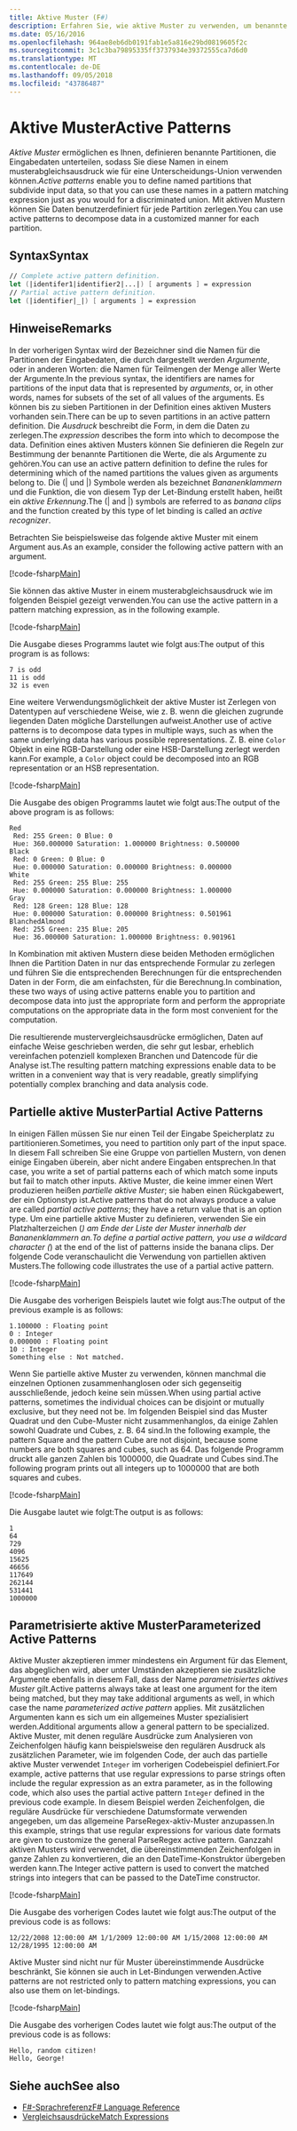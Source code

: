 ```yaml
---
title: Aktive Muster (F#)
description: Erfahren Sie, wie aktive Muster zu verwenden, um benannte Partitionen definieren, die Eingabedaten in der Programmiersprache f# zu unterteilen.
ms.date: 05/16/2016
ms.openlocfilehash: 964ae8eb6db0191fab1e5a816e29bd0819605f2c
ms.sourcegitcommit: 3c1c3ba79895335ff3737934e39372555ca7d6d0
ms.translationtype: MT
ms.contentlocale: de-DE
ms.lasthandoff: 09/05/2018
ms.locfileid: "43786487"
---
```

# <a name="active-patterns"></a><span data-ttu-id="1ccaa-103">Aktive Muster</span><span class="sxs-lookup"><span data-stu-id="1ccaa-103">Active Patterns</span></span>

<span data-ttu-id="1ccaa-104">*Aktive Muster* ermöglichen es Ihnen, definieren benannte Partitionen, die Eingabedaten unterteilen, sodass Sie diese Namen in einem musterabgleichsausdruck wie für eine Unterscheidungs-Union verwenden können.</span><span class="sxs-lookup"><span data-stu-id="1ccaa-104">*Active patterns* enable you to define named partitions that subdivide input data, so that you can use these names in a pattern matching expression just as you would for a discriminated union.</span></span> <span data-ttu-id="1ccaa-105">Mit aktiven Mustern können Sie Daten benutzerdefiniert für jede Partition zerlegen.</span><span class="sxs-lookup"><span data-stu-id="1ccaa-105">You can use active patterns to decompose data in a customized manner for each partition.</span></span>

## <a name="syntax"></a><span data-ttu-id="1ccaa-106">Syntax</span><span class="sxs-lookup"><span data-stu-id="1ccaa-106">Syntax</span></span>

```fsharp
// Complete active pattern definition.
let (|identifer1|identifier2|...|) [ arguments ] = expression
// Partial active pattern definition.
let (|identifier|_|) [ arguments ] = expression
```

## <a name="remarks"></a><span data-ttu-id="1ccaa-107">Hinweise</span><span class="sxs-lookup"><span data-stu-id="1ccaa-107">Remarks</span></span>

<span data-ttu-id="1ccaa-108">In der vorherigen Syntax wird der Bezeichner sind die Namen für die Partitionen der Eingabedaten, die durch dargestellt werden *Argumente*, oder in anderen Worten: die Namen für Teilmengen der Menge aller Werte der Argumente.</span><span class="sxs-lookup"><span data-stu-id="1ccaa-108">In the previous syntax, the identifiers are names for partitions of the input data that is represented by *arguments*, or, in other words, names for subsets of the set of all values of the arguments.</span></span> <span data-ttu-id="1ccaa-109">Es können bis zu sieben Partitionen in der Definition eines aktiven Musters vorhanden sein.</span><span class="sxs-lookup"><span data-stu-id="1ccaa-109">There can be up to seven partitions in an active pattern definition.</span></span> <span data-ttu-id="1ccaa-110">Die *Ausdruck* beschreibt die Form, in dem die Daten zu zerlegen.</span><span class="sxs-lookup"><span data-stu-id="1ccaa-110">The *expression* describes the form into which to decompose the data.</span></span> <span data-ttu-id="1ccaa-111">Definition eines aktiven Musters können Sie definieren die Regeln zur Bestimmung der benannte Partitionen die Werte, die als Argumente zu gehören.</span><span class="sxs-lookup"><span data-stu-id="1ccaa-111">You can use an active pattern definition to define the rules for determining which of the named partitions the values given as arguments belong to.</span></span> <span data-ttu-id="1ccaa-112">Die (| und |) Symbole werden als bezeichnet *Bananenklammern* und die Funktion, die von diesem Typ der Let-Bindung erstellt haben, heißt ein *aktive Erkennung*.</span><span class="sxs-lookup"><span data-stu-id="1ccaa-112">The (| and |) symbols are referred to as *banana clips* and the function created by this type of let binding is called an *active recognizer*.</span></span>

<span data-ttu-id="1ccaa-113">Betrachten Sie beispielsweise das folgende aktive Muster mit einem Argument aus.</span><span class="sxs-lookup"><span data-stu-id="1ccaa-113">As an example, consider the following active pattern with an argument.</span></span>

[!code-fsharp[Main](../../../samples/snippets/fsharp/lang-ref-2/snippet5001.fs)]

<span data-ttu-id="1ccaa-114">Sie können das aktive Muster in einem musterabgleichsausdruck wie im folgenden Beispiel gezeigt verwenden.</span><span class="sxs-lookup"><span data-stu-id="1ccaa-114">You can use the active pattern in a pattern matching expression, as in the following example.</span></span>

[!code-fsharp[Main](../../../samples/snippets/fsharp/lang-ref-2/snippet5002.fs)]

<span data-ttu-id="1ccaa-115">Die Ausgabe dieses Programms lautet wie folgt aus:</span><span class="sxs-lookup"><span data-stu-id="1ccaa-115">The output of this program is as follows:</span></span>

```
7 is odd
11 is odd
32 is even
```

<span data-ttu-id="1ccaa-116">Eine weitere Verwendungsmöglichkeit der aktive Muster ist Zerlegen von Datentypen auf verschiedene Weise, wie z. B. wenn die gleichen zugrunde liegenden Daten mögliche Darstellungen aufweist.</span><span class="sxs-lookup"><span data-stu-id="1ccaa-116">Another use of active patterns is to decompose data types in multiple ways, such as when the same underlying data has various possible representations.</span></span> <span data-ttu-id="1ccaa-117">Z. B. eine `Color` Objekt in eine RGB-Darstellung oder eine HSB-Darstellung zerlegt werden kann.</span><span class="sxs-lookup"><span data-stu-id="1ccaa-117">For example, a `Color` object could be decomposed into an RGB representation or an HSB representation.</span></span>

[!code-fsharp[Main](../../../samples/snippets/fsharp/lang-ref-2/snippet5003.fs)]

<span data-ttu-id="1ccaa-118">Die Ausgabe des obigen Programms lautet wie folgt aus:</span><span class="sxs-lookup"><span data-stu-id="1ccaa-118">The output of the above program is as follows:</span></span>

```
Red
 Red: 255 Green: 0 Blue: 0
 Hue: 360.000000 Saturation: 1.000000 Brightness: 0.500000
Black
 Red: 0 Green: 0 Blue: 0
 Hue: 0.000000 Saturation: 0.000000 Brightness: 0.000000
White
 Red: 255 Green: 255 Blue: 255
 Hue: 0.000000 Saturation: 0.000000 Brightness: 1.000000
Gray
 Red: 128 Green: 128 Blue: 128
 Hue: 0.000000 Saturation: 0.000000 Brightness: 0.501961
BlanchedAlmond
 Red: 255 Green: 235 Blue: 205
 Hue: 36.000000 Saturation: 1.000000 Brightness: 0.901961
```

<span data-ttu-id="1ccaa-119">In Kombination mit aktiven Mustern diese beiden Methoden ermöglichen Ihnen die Partition Daten in nur das entsprechende Formular zu zerlegen und führen Sie die entsprechenden Berechnungen für die entsprechenden Daten in der Form, die am einfachsten, für die Berechnung.</span><span class="sxs-lookup"><span data-stu-id="1ccaa-119">In combination, these two ways of using active patterns enable you to partition and decompose data into just the appropriate form and perform the appropriate computations on the appropriate data in the form most convenient for the computation.</span></span>

<span data-ttu-id="1ccaa-120">Die resultierende mustervergleichsausdrücke ermöglichen, Daten auf einfache Weise geschrieben werden, die sehr gut lesbar, erheblich vereinfachen potenziell komplexen Branchen und Datencode für die Analyse ist.</span><span class="sxs-lookup"><span data-stu-id="1ccaa-120">The resulting pattern matching expressions enable data to be written in a convenient way that is very readable, greatly simplifying potentially complex branching and data analysis code.</span></span>

## <a name="partial-active-patterns"></a><span data-ttu-id="1ccaa-121">Partielle aktive Muster</span><span class="sxs-lookup"><span data-stu-id="1ccaa-121">Partial Active Patterns</span></span>

<span data-ttu-id="1ccaa-122">In einigen Fällen müssen Sie nur einen Teil der Eingabe Speicherplatz zu partitionieren.</span><span class="sxs-lookup"><span data-stu-id="1ccaa-122">Sometimes, you need to partition only part of the input space.</span></span> <span data-ttu-id="1ccaa-123">In diesem Fall schreiben Sie eine Gruppe von partiellen Mustern, von denen einige Eingaben überein, aber nicht andere Eingaben entsprechen.</span><span class="sxs-lookup"><span data-stu-id="1ccaa-123">In that case, you write a set of partial patterns each of which match some inputs but fail to match other inputs.</span></span> <span data-ttu-id="1ccaa-124">Aktive Muster, die keine immer einen Wert produzieren heißen *partielle aktive Muster*; sie haben einen Rückgabewert, der ein Optionstyp ist.</span><span class="sxs-lookup"><span data-stu-id="1ccaa-124">Active patterns that do not always produce a value are called *partial active patterns*; they have a return value that is an option type.</span></span> <span data-ttu-id="1ccaa-125">Um eine partielle aktive Muster zu definieren, verwenden Sie ein Platzhalterzeichen (_) am Ende der Liste der Muster innerhalb der Bananenklammern an.</span><span class="sxs-lookup"><span data-stu-id="1ccaa-125">To define a partial active pattern, you use a wildcard character (_) at the end of the list of patterns inside the banana clips.</span></span> <span data-ttu-id="1ccaa-126">Der folgende Code veranschaulicht die Verwendung von partiellen aktiven Musters.</span><span class="sxs-lookup"><span data-stu-id="1ccaa-126">The following code illustrates the use of a partial active pattern.</span></span>

[!code-fsharp[Main](../../../samples/snippets/fsharp/lang-ref-2/snippet5004.fs)]

<span data-ttu-id="1ccaa-127">Die Ausgabe des vorherigen Beispiels lautet wie folgt aus:</span><span class="sxs-lookup"><span data-stu-id="1ccaa-127">The output of the previous example is as follows:</span></span>

```
1.100000 : Floating point
0 : Integer
0.000000 : Floating point
10 : Integer
Something else : Not matched.
```

<span data-ttu-id="1ccaa-128">Wenn Sie partielle aktive Muster zu verwenden, können manchmal die einzelnen Optionen zusammenhanglosen oder sich gegenseitig ausschließende, jedoch keine sein müssen.</span><span class="sxs-lookup"><span data-stu-id="1ccaa-128">When using partial active patterns, sometimes the individual choices can be disjoint or mutually exclusive, but they need not be.</span></span> <span data-ttu-id="1ccaa-129">Im folgenden Beispiel sind das Muster Quadrat und den Cube-Muster nicht zusammenhanglos, da einige Zahlen sowohl Quadrate und Cubes, z. B. 64 sind.</span><span class="sxs-lookup"><span data-stu-id="1ccaa-129">In the following example, the pattern Square and the pattern Cube are not disjoint, because some numbers are both squares and cubes, such as 64.</span></span> <span data-ttu-id="1ccaa-130">Das folgende Programm druckt alle ganzen Zahlen bis 1000000, die Quadrate und Cubes sind.</span><span class="sxs-lookup"><span data-stu-id="1ccaa-130">The following program prints out all integers up to 1000000 that are both squares and cubes.</span></span>

[!code-fsharp[Main](../../../samples/snippets/fsharp/lang-ref-2/snippet5005.fs)]

<span data-ttu-id="1ccaa-131">Die Ausgabe lautet wie folgt:</span><span class="sxs-lookup"><span data-stu-id="1ccaa-131">The output is as follows:</span></span>

```
1
64
729
4096
15625
46656
117649
262144
531441
1000000
```

## <a name="parameterized-active-patterns"></a><span data-ttu-id="1ccaa-132">Parametrisierte aktive Muster</span><span class="sxs-lookup"><span data-stu-id="1ccaa-132">Parameterized Active Patterns</span></span>

<span data-ttu-id="1ccaa-133">Aktive Muster akzeptieren immer mindestens ein Argument für das Element, das abgeglichen wird, aber unter Umständen akzeptieren sie zusätzliche Argumente ebenfalls in diesem Fall, dass der Name *parametrisiertes aktives Muster* gilt.</span><span class="sxs-lookup"><span data-stu-id="1ccaa-133">Active patterns always take at least one argument for the item being matched, but they may take additional arguments as well, in which case the name *parameterized active pattern* applies.</span></span> <span data-ttu-id="1ccaa-134">Mit zusätzlichen Argumenten kann es sich um ein allgemeines Muster spezialisiert werden.</span><span class="sxs-lookup"><span data-stu-id="1ccaa-134">Additional arguments allow a general pattern to be specialized.</span></span> <span data-ttu-id="1ccaa-135">Aktive Muster, mit denen reguläre Ausdrücke zum Analysieren von Zeichenfolgen häufig kann beispielsweise den regulären Ausdruck als zusätzlichen Parameter, wie im folgenden Code, der auch das partielle aktive Muster verwendet `Integer` im vorherigen Codebeispiel definiert.</span><span class="sxs-lookup"><span data-stu-id="1ccaa-135">For example, active patterns that use regular expressions to parse strings often include the regular expression as an extra parameter, as in the following code, which also uses the partial active pattern `Integer` defined in the previous code example.</span></span> <span data-ttu-id="1ccaa-136">In diesem Beispiel werden Zeichenfolgen, die reguläre Ausdrücke für verschiedene Datumsformate verwenden angegeben, um das allgemeine ParseRegex-aktiv-Muster anzupassen.</span><span class="sxs-lookup"><span data-stu-id="1ccaa-136">In this example, strings that use regular expressions for various date formats are given to customize the general ParseRegex active pattern.</span></span> <span data-ttu-id="1ccaa-137">Ganzzahl aktiven Musters wird verwendet, die übereinstimmenden Zeichenfolgen in ganze Zahlen zu konvertieren, die an den DateTime-Konstruktor übergeben werden kann.</span><span class="sxs-lookup"><span data-stu-id="1ccaa-137">The Integer active pattern is used to convert the matched strings into integers that can be passed to the DateTime constructor.</span></span>

[!code-fsharp[Main](../../../samples/snippets/fsharp/lang-ref-2/snippet5006.fs)]

<span data-ttu-id="1ccaa-138">Die Ausgabe des vorherigen Codes lautet wie folgt aus:</span><span class="sxs-lookup"><span data-stu-id="1ccaa-138">The output of the previous code is as follows:</span></span>

```
12/22/2008 12:00:00 AM 1/1/2009 12:00:00 AM 1/15/2008 12:00:00 AM 12/28/1995 12:00:00 AM
```

<span data-ttu-id="1ccaa-139">Aktive Muster sind nicht nur für Muster übereinstimmende Ausdrücke beschränkt, Sie können sie auch in Let-Bindungen verwenden.</span><span class="sxs-lookup"><span data-stu-id="1ccaa-139">Active patterns are not restricted only to pattern matching expressions, you can also use them on let-bindings.</span></span>

[!code-fsharp[Main](../../../samples/snippets/fsharp/lang-ref-2/snippet5007.fs)]

<span data-ttu-id="1ccaa-140">Die Ausgabe des vorherigen Codes lautet wie folgt aus:</span><span class="sxs-lookup"><span data-stu-id="1ccaa-140">The output of the previous code is as follows:</span></span>

```
Hello, random citizen!
Hello, George!
```

## <a name="see-also"></a><span data-ttu-id="1ccaa-141">Siehe auch</span><span class="sxs-lookup"><span data-stu-id="1ccaa-141">See also</span></span>

- [<span data-ttu-id="1ccaa-142">F#-Sprachreferenz</span><span class="sxs-lookup"><span data-stu-id="1ccaa-142">F# Language Reference</span></span>](index.md)
- [<span data-ttu-id="1ccaa-143">Vergleichsausdrücke</span><span class="sxs-lookup"><span data-stu-id="1ccaa-143">Match Expressions</span></span>](match-expressions.md)
